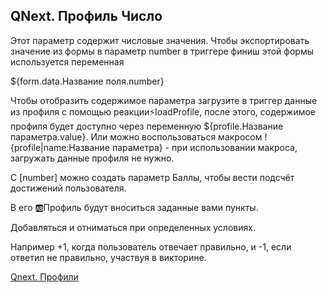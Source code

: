 ## QNext. Профиль Число

Этот параметр содержит числовые значения. Чтобы экспортировать значение из формы в параметр number в триггере финиш этой формы используется переменная 

${form.data.Название поля.number}

Чтобы отобразить содержимое параметра загрузите в триггер данные из профиля с помощью реакции⚡️loadProfile, после этого, содержимое профиля будет доступно через переменную ${profile.Название параметра.value}. Или можно воспользоваться макросом !{profile|name:Название параметра} - при использовании макроса, загружать данные профиля не нужно.

С [number] можно создать параметр Баллы, чтобы вести подсчёт достижений пользователя.

В его 🆎Профиль будут вноситься заданные вами пункты.

Добавляться и отниматься при определенных условиях.

Например +1, когда пользователь отвечает правильно, и -1, если ответил не правильно, участвуя в викторине.



[Qnext. Профили](/docs-test/_export/admin/profile-about)

